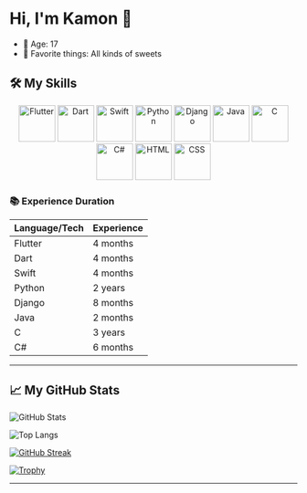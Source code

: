 # Hi, I'm Kamon 👋

- 🎂 Age: 17  
- 🍰 Favorite things: All kinds of sweets  

## 🛠️ My Skills

<p align="center">
  <img src="https://cdn.jsdelivr.net/gh/devicons/devicon/icons/flutter/flutter-original.svg" height="64" alt="Flutter"/>
  <img src="https://cdn.jsdelivr.net/gh/devicons/devicon/icons/dart/dart-original.svg" height="64" alt="Dart"/>
  <img src="https://cdn.jsdelivr.net/gh/devicons/devicon/icons/swift/swift-original.svg" height="64" alt="Swift"/>
  <img src="https://cdn.jsdelivr.net/gh/devicons/devicon/icons/python/python-original.svg" height="64" alt="Python"/>
  <img src="https://cdn.jsdelivr.net/gh/devicons/devicon/icons/django/django-plain.svg" height="64" alt="Django"/>
  <img src="https://cdn.jsdelivr.net/gh/devicons/devicon/icons/java/java-original.svg" height="64" alt="Java"/>
  <img src="https://cdn.jsdelivr.net/gh/devicons/devicon/icons/c/c-original.svg" height="64" alt="C"/>
  <img src="https://cdn.jsdelivr.net/gh/devicons/devicon/icons/csharp/csharp-original.svg" height="64" alt="C#"/>
  <img src="https://cdn.jsdelivr.net/gh/devicons/devicon/icons/html5/html5-original.svg" height="64" alt="HTML"/>
  <img src="https://cdn.jsdelivr.net/gh/devicons/devicon/icons/css3/css3-original.svg" height="64" alt="CSS"/>
</p>

### 📚 Experience Duration

| Language/Tech | Experience |
|---------------|------------|
| Flutter       | 4 months   |
| Dart          | 4 months   |
| Swift         | 4 months   |
| Python        | 2 years    |
| Django        | 8 months   |
| Java          | 2 months   |
| C             | 3 years    |
| C#            | 6 months   |

---

## 📈 My GitHub Stats

![GitHub Stats](https://github-readme-stats.vercel.app/api?username=Kamon-Tahara-504&show_icons=true&theme=tokyonight)

![Top Langs](https://github-readme-stats.vercel.app/api/top-langs/?username=Kamon-Tahara-504&layout=compact&theme=tokyonight)

[![GitHub Streak](https://streak-stats.demolab.com?user=Kamon-Tahara-504&theme=tokyonight)](https://git.io/streak-stats)

[![Trophy](https://github-profile-trophy.vercel.app/?username=Kamon-Tahara-504&theme=onedark)](https://github.com/ryo-ma/github-profile-trophy)

---

